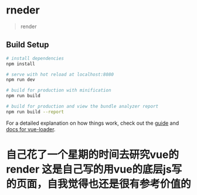 # rneder

> render

## Build Setup

``` bash
# install dependencies
npm install

# serve with hot reload at localhost:8080
npm run dev

# build for production with minification
npm run build

# build for production and view the bundle analyzer report
npm run build --report
```

For a detailed explanation on how things work, check out the [guide](http://vuejs-templates.github.io/webpack/) and [docs for vue-loader](http://vuejs.github.io/vue-loader).
#  自己花了一个星期的时间去研究vue的render  这是自己写的用vue的底层js写的页面，自我觉得也还是很有参考价值的
